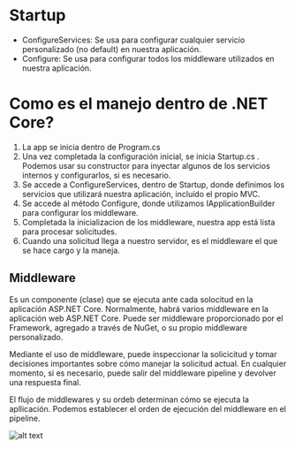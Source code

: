 # Startup
* ConfigureServices: Se usa para configurar cualquier servicio personalizado (no default) en nuestra aplicación.
* Configure: Se usa para configurar todos los middleware utilizados en nuestra aplicación.

# Como es el manejo dentro de .NET Core?

1) La app se inicia dentro de Program.cs
2) Una vez completada la configuración inicial, se inicia Startup.cs . Podemos usar su constructor para inyectar algunos de los servicios internos y configurarlos, si es necesario.
3) Se accede a ConfigureServices, dentro de Startup, donde definimos los servicios que utilizará nuestra aplicación, incluído el propio MVC.
4) Se accede al método Configure, donde utilizamos IApplicationBuilder para configurar los middleware.
5) Completada la inicializacion de los middleware, nuestra app está lista para procesar solicitudes.
6) Cuando una solicitud llega a nuestro servidor, es el middleware el que se hace cargo y la maneja.

## Middleware
Es un componente (clase) que se ejecuta ante cada solocitud en la aplicación ASP.NET Core.
Normalmente, habrá varios middleware en la aplicación web ASP.NET Core. Puede ser middleware proporcionado por el Framework, agregado a través de NuGet, o su propio middleware personalizado.

Mediante el uso de middleware, puede inspeccionar la solicicitud y tomar decisiones importantes sobre cómo manejar la solicitud actual. En cualquier momento, si es necesario, puede salir del middleware pipeline y devolver una respuesta final.

El flujo de middlewares y su ordeb determinan cómo se ejecuta la apllicación.
Podemos establecer el orden de ejecución del middleware en el pipeline.

![alt text](https://github.com/[ChiaraLinaCasadei/[MVCCourse]/blob/[main]/middlewarePipeline.png?raw=true)


